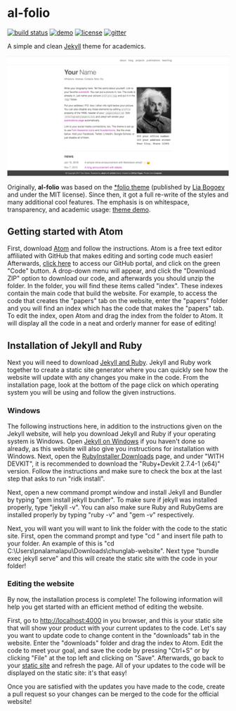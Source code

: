 # al-folio

[![build status](https://travis-ci.org/alshedivat/al-folio.svg?branch=master)](https://travis-ci.org/alshedivat/al-folio)
[![demo](https://img.shields.io/badge/theme-demo-brightgreen.svg)](https://alshedivat.github.io/al-folio/)
[![license](https://img.shields.io/github/license/mashape/apistatus.svg?maxAge=2592000)](https://github.com/alshedivat/al-folio/blob/master/LICENSE)
[![gitter](https://badges.gitter.im/alshedivat/al-folio.svg)](https://gitter.im/alshedivat/al-folio?utm_source=badge&utm_medium=badge&utm_campaign=pr-badge)

A simple and clean [Jekyll](https://jekyllrb.com/) theme for academics.

[![Screenshot](assets/img/full-screenshot.png)](https://alshedivat.github.io/al-folio/)

Originally, **al-folio** was based on the [\*folio theme](https://github.com/bogoli/-folio) (published by [Lia Bogoev](http://liabogoev.com) and under the MIT license).
Since then, it got a full re-write of the styles and many additional cool features.
The emphasis is on whitespace, transparency, and academic usage: [theme demo](https://alshedivat.github.io/al-folio/).

## Getting started with Atom

First, download [Atom](https://atom.io/) and follow the instructions. Atom is a free text editor affiliated with GitHub that makes editing and sorting code much easier! Afterwards, [click here](https://github.com/ichung-lab/ichung-lab.github.io) to access our GitHub portal, and click on the green "Code" button. A drop-down menu will appear, and click the "Download ZIP" option to download our code, and afterwards you should unzip the folder. In the folder, you will find these items called "index". These indexes contain the main code that build the website. For example, to access the code that creates the "papers" tab on the website, enter the "papers" folder and you will find an index which has the code that makes the "papers" tab. To edit the index, open Atom and drag the index from the folder to Atom. It will display all the code in a neat and orderly manner for ease of editing!

## Installation of Jekyll and Ruby

Next you will need to download [Jekyll and Ruby](https://jekyllrb.com/docs/installation/). Jekyll and Ruby work together to create a static site generator where you can quickly see how the website will update with any changes you make in the code. From the installation page, look at the bottom of the page click on which operating system you will be using and follow the given instructions.

### Windows

The following instructions here, in addition to the instructions given on the Jekyll website, will help you download Jekyll and Ruby if your operating system is Windows. Open [Jekyll on Windows](https://jekyllrb.com/docs/installation/windows/) if you haven't done so already, as this website will also give you instructions for installation with Windows. Next, open the [RubyInstaller Downloads](https://rubyinstaller.org/downloads/) page, and under "WITH DEVKIT", it is recommended to download the "Ruby+Devkit 2.7.4-1 (x64)" version. Follow the instructions and make sure to check the box at the last step that asks to run "ridk install".

Next, open a new command prompt window and install Jekyll and Bundler by typing "gem install jekyll bundler". To make sure if jekyll was installed properly, type "jekyll -v". You can also make sure Ruby and RubyGems are installed properly by typing "ruby -v" and "gem -v" respectively.

Next, you will want you will want to link the folder with the code to the static site. First, open the command prompt and type "cd " and insert file path to your folder. An example of this is "cd C:\Users\pnalamalapu\Downloads\chunglab-website". Next type "bundle exec jekyll serve" and this will create the static site with the code in your folder!

### Editing the website

By now, the installation process is complete! The following information will help you get started with an efficient method of editing the website.

First, go to [http://localhost:4000](http://localhost:4000/) in you browser, and this is your static site that will show your product with your current updates to the code. Let's say you want to update code to change content in the "downloads" tab in the website. Enter the "downloads" folder and drag the index to Atom. Edit the code to meet your goal, and save the code by pressing "Ctrl+S" or by clicking "File" at the top left and clicking on "Save". Afterwards, go back to your [static site](http://localhost:4000/) and refresh the page. All of your updates to the code will be displayed on the static site: it's that easy!

Once you are satisfied with the updates you have made to the code, create a pull request so your changes can be merged to the code for the official website!
